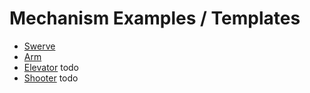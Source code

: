 # Mechanism Examples / Templates
- [Swerve](./swerve.md)
- [Arm](./arm.md) 
- [Elevator]() todo
- [Shooter]() todo

